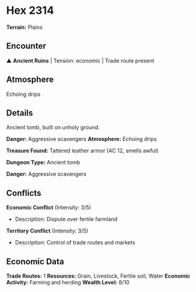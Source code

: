 # Hex 2314

**Terrain:** Plains

## Encounter
▲ **Ancient Ruins** | Tension: economic | Trade route present

## Atmosphere
Echoing drips

## Details
Ancient tomb, built on unholy ground.

**Danger:** Aggressive scavengers
**Atmosphere:** Echoing drips

**Treasure Found:** Tattered leather armor (AC 12, smells awful)


**Dungeon Type:** Ancient tomb

**Danger:** Aggressive scavengers

## Conflicts
**Economic Conflict** (Intensity: 3/5)
- Description: Dispute over fertile farmland

**Territory Conflict** (Intensity: 3/5)
- Description: Control of trade routes and markets

## Economic Data
**Trade Routes:** 1
**Resources:** Grain, Livestock, Fertile soil, Water
**Economic Activity:** Farming and herding
**Wealth Level:** 8/10
